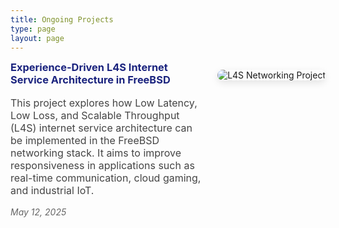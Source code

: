 ```yaml
---
title: Ongoing Projects
type: page
layout: page
---
```



<div style="display: flex; align-items: flex-start; gap: 24px; margin-bottom: 40px; flex-wrap: wrap;">

  <div style="flex: 1; min-width: 280px;">
    <h3 style="margin-top: 0;"><a href="/projects/l4s/" style="color: #1a237e; text-decoration: none;">
  Experience-Driven L4S Internet Service Architecture in FreeBSD
</a></h3>
    <p style="font-size: 16px; color: #444;">
      This project explores how Low Latency, Low Loss, and Scalable Throughput (L4S) internet service architecture can be implemented in the FreeBSD networking stack. It aims to improve responsiveness in applications such as real-time communication, cloud gaming, and industrial IoT.
    </p>
    <p style="font-size: 14px; color: #666; margin-bottom: 0;"><em>May 12, 2025</em></p>
  </div>

  <img src="/media/l4s-networking.jpg" alt="L4S Networking Project"
       style="max-width: 300px; border-radius: 10px; box-shadow: 0 4px 12px rgba(0,0,0,0.1);" />

</div>
